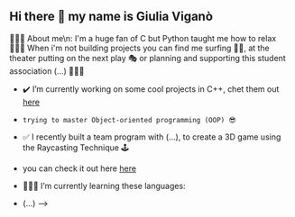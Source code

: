## Hi there 👋 my name is Giulia Viganò

  🙇🏽‍♀️​ About me\n:
  I'm a huge fan of C but Python taught me how to relax 🧘🏽‍♀️​
  When i'm not building projects you can find me surfing 🏄‍♀️​,
  at the theater putting on the next play 🎭​ or planning
  and supporting this student association  (...) 🙋🏽‍♀️​

- ✔️​ I’m currently working on some cool projects in C++, chet them out [here](CPP++)
-     trying to master Object-oriented programming (OOP) 😎​

- ✅​ I recently built a team program with (...), to create a 3D game using the Raycasting Technique 🕹️​
- you can check it out here [here](CUB3D)

- 👩🏽‍🏫​ I’m currently learning these languages:
- (...)
-->
